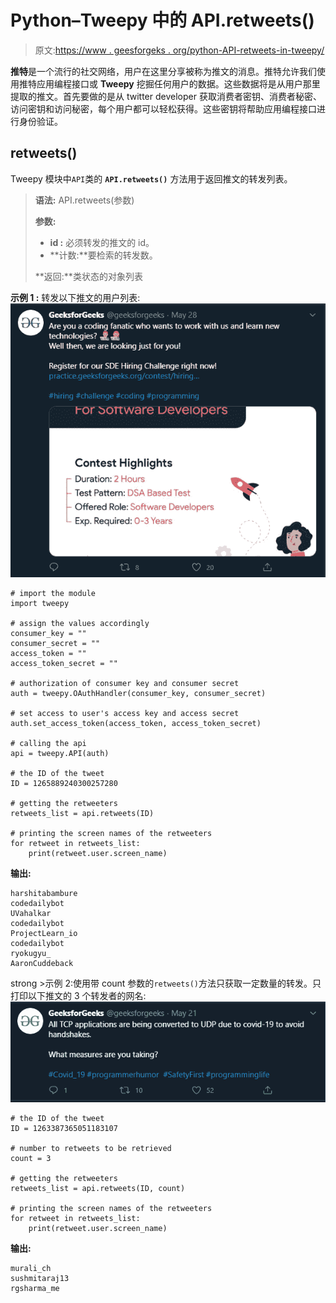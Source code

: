 # Python–Tweepy 中的 API.retweets()

> 原文:[https://www . geesforgeks . org/python-API-retweets-in-tweepy/](https://www.geeksforgeeks.org/python-api-retweets-in-tweepy/)

**推特**是一个流行的社交网络，用户在这里分享被称为推文的消息。推特允许我们使用推特应用编程接口或 **Tweepy** 挖掘任何用户的数据。这些数据将是从用户那里提取的推文。首先要做的是从 twitter developer 获取消费者密钥、消费者秘密、访问密钥和访问秘密，每个用户都可以轻松获得。这些密钥将帮助应用编程接口进行身份验证。

## retweets()

Tweepy 模块中`API`类的 **`API.retweets()`** 方法用于返回推文的转发列表。

> **语法:** API.retweets(参数)
> 
> **参数:**
> 
> *   **id :** 必须转发的推文的 id。
> *   **计数:**要检索的转发数。
> 
> **返回:**类状态的对象列表

**示例 1 :** 转发以下推文的用户列表:
![](img/0a3eeae6a3b0d11063cb3eb292b110ea.png)

```
# import the module
import tweepy

# assign the values accordingly
consumer_key = ""
consumer_secret = ""
access_token = ""
access_token_secret = ""

# authorization of consumer key and consumer secret
auth = tweepy.OAuthHandler(consumer_key, consumer_secret)

# set access to user's access key and access secret 
auth.set_access_token(access_token, access_token_secret)

# calling the api 
api = tweepy.API(auth)

# the ID of the tweet
ID = 1265889240300257280

# getting the retweeters
retweets_list = api.retweets(ID)

# printing the screen names of the retweeters
for retweet in retweets_list:
    print(retweet.user.screen_name)
```

**输出:**

```
harshitabambure
codedailybot
UVahalkar
codedailybot
ProjectLearn_io
codedailybot
ryokugyu_
AaronCuddeback

```

strong >示例 2:使用带 count 参数的`retweets()`方法只获取一定数量的转发。只打印以下推文的 3 个转发者的网名:
![](img/3c7dd012a6d2b59fbe82577fc536abc9.png)

```
# the ID of the tweet
ID = 1263387365051183107

# number to retweets to be retrieved
count = 3

# getting the retweeters
retweets_list = api.retweets(ID, count)

# printing the screen names of the retweeters
for retweet in retweets_list:
    print(retweet.user.screen_name)
```

**输出:**

```
murali_ch
sushmitaraj13
rgsharma_me

```